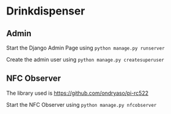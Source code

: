 # Drinkdispenser

## Admin

Start the Django Admin Page using `python manage.py runserver`

Create the admin user using `python manage.py createsuperuser`

## NFC Observer

The library used is https://github.com/ondryaso/pi-rc522

Start the NFC Observer using `python manage.py nfcobserver`
